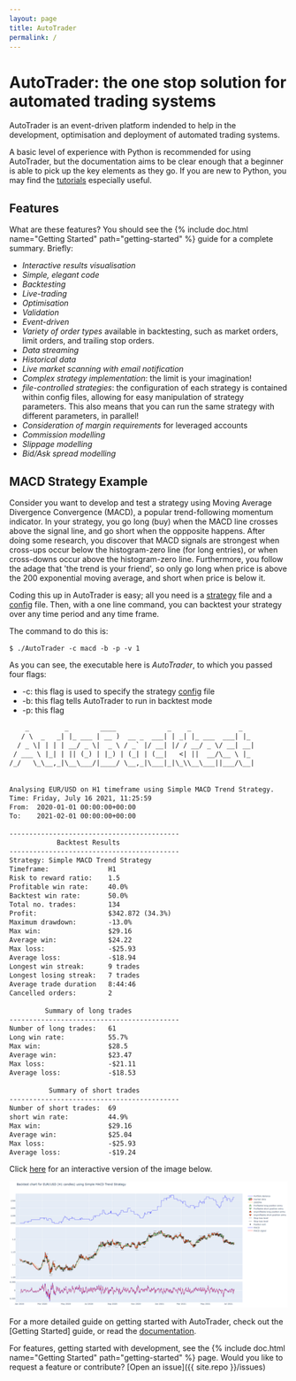 ```yaml
---
layout: page
title: AutoTrader
permalink: /
---
```


# AutoTrader: the one stop solution for automated trading systems
AutoTrader is an event-driven platform indended to help in the development, optimisation and deployment of automated trading systems. 

A basic level of experience with Python is recommended for using AutoTrader, but the documentation aims to be clear enough that a beginner 
is able to pick up the key elements as they go. If you are new to Python, you may find the [tutorials](tutorials) especially useful.


## Features

What are these features? You should see the {% include doc.html name="Getting Started" path="getting-started" %} guide for a complete summary. Briefly:

 - *Interactive results visualisation*
 - *Simple, elegant code*
 - *Backtesting* 
 - *Live-trading*
 - *Optimisation*
 - *Validation*
 - *Event-driven*
 - *Variety of order types* available in backtesting, such as market orders, limit orders, and trailing stop orders.
 - *Data streaming*
 - *Historical data*
 - *Live market scanning with email notification*
 - *Complex strategy implementation*: the limit is your imagination!
 - *file-controlled strategies*: the configuration of each strategy is contained within config files, allowing for easy 
    manipulation of strategy parameters. This also means that you can run the same strategy with different parameters,
    in parallel! 
 - *Consideration of margin requirements* for leveraged accounts
 - *Commission modelling*
 - *Slippage modelling*
 - *Bid/Ask spread modelling*


## MACD Strategy Example

Consider you want to develop and test a strategy using Moving Average Divergence Convergence (MACD), a popular trend-following momentum indicator. 
In your strategy, you go long (buy) when the MACD line crosses above the signal line, and go short when the oppposite happens. After doing some
research, you discover that MACD signals are strongest when cross-ups occur below the histogram-zero line (for long entries), or when cross-downs 
occur above the histogram-zero line. Furthermore, you follow the adage that 'the trend is your friend', so only go long when price is above the 
200 exponential moving average, and short when price is below it.

Coding this up in AutoTrader is easy; all you need is a [strategy](/docs/strategies) file and a [config](/docs/config-files) file. Then, with a
one line command, you can backtest your strategy over any time period and any time frame.

The command to do this is:

```
$ ./AutoTrader -c macd -b -p -v 1
```

As you can see, the executable here is *AutoTrader*, to which you passed four flags:
 - -c: this flag is used to specify the strategy [config](/docs/config-files) file
 - -b: this flag tells AutoTrader to run in backtest mode
 - -p: this flag
 


```
    _         _        ____             _    _            _   
   / \  _   _| |_ ___ | __ )  __ _  ___| | _| |_ ___  ___| |_ 
  / _ \| | | | __/ _ \|  _ \ / _` |/ __| |/ / __/ _ \/ __| __|
 / ___ \ |_| | || (_) | |_) | (_| | (__|   <| ||  __/\__ \ |_ 
/_/   \_\__,_|\__\___/|____/ \__,_|\___|_|\_\\__\___||___/\__|
                                                              

Analysing EUR/USD on H1 timeframe using Simple MACD Trend Strategy.
Time: Friday, July 16 2021, 11:25:59
From:  2020-01-01 00:00:00+00:00
To:    2021-02-01 00:00:00+00:00

-------------------------------------------
            Backtest Results
-------------------------------------------
Strategy: Simple MACD Trend Strategy
Timeframe:               H1
Risk to reward ratio:    1.5
Profitable win rate:     40.0%
Backtest win rate:       50.0%
Total no. trades:        134
Profit:                  $342.872 (34.3%)
Maximum drawdown:        -13.0%
Max win:                 $29.16
Average win:             $24.22
Max loss:                -$25.93
Average loss:            -$18.94
Longest win streak:      9 trades
Longest losing streak:   7 trades
Average trade duration   8:44:46
Cancelled orders:        2

         Summary of long trades
-------------------------------------------
Number of long trades:   61
Long win rate:           55.7%
Max win:                 $28.5
Average win:             $23.47
Max loss:                -$21.11
Average loss:            -$18.53

          Summary of short trades
-------------------------------------------
Number of short trades:  69
short win rate:          44.9%
Max win:                 $29.16
Average win:             $25.04
Max loss:                -$25.93
Average loss:            -$19.24
```

Click [here](interactive-visualisation) for an interactive version of the image below.

![backtest-demo-plot](../assets/img/backtest-example-plot.jpg)



For a more detailed guide on getting started with AutoTrader, check out the [Getting Started] guide, or read the [documentation](docs). 


For features, getting started with development, see the {% include doc.html name="Getting Started" path="getting-started" %} page. Would you like to request a feature or contribute?
[Open an issue]({{ site.repo }}/issues)

